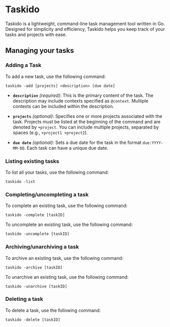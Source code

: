 # Taskido
Taskido is a lightweight, command-line task management tool written in Go. Designed for simplicity and efficiency, Taskido helps you keep track of your tasks and projects with ease.

## Managing your tasks

### Adding a Task

To add a new task, use the following command:

```
taskido -add [projects] <description> [due date]
```

- **`description`** _(required)_: This is the primary content of the task. The description may include contexts specified as `@context`. Multiple contexts can be included within the description.

- **`projects`** _(optional)_: Specifies one or more projects associated with the task. Projects must be listed at the beginning of the command and are denoted by `+project`. You can include multiple projects, separated by spaces (e.g., `+project1 +project2`).

- **`due date`** _(optional)_: Sets a due date for the task in the format `due:YYYY-MM-DD`. Each task can have a unique due date.

### Listing existing tasks

To list all your tasks, use the following command:
```
taskido -list
```

### Completing/uncompleting a task

To complete an existing task, use the following command:
```
taskido -complete [taskID]
```

To uncomplete an existing task, use the following command:
```
taskido -uncomplete [taskID]
```

### Archiving/unarchiving a task

To archive an existing task, use the following command:
```
taskido -archive [taskID]
```

To unarchive an existing task, use the following command:
```
taskido -unarchive [taskID]
```

### Deleting a task

To delete a task, use the following command:
```
taskido -delete [taskID]
```
